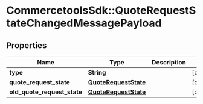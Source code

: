 # CommercetoolsSdk::QuoteRequestStateChangedMessagePayload

## Properties
Name | Type | Description | Notes
------------ | ------------- | ------------- | -------------
**type** | **String** |  | [optional] 
**quote_request_state** | [**QuoteRequestState**](QuoteRequestState.md) |  | [optional] 
**old_quote_request_state** | [**QuoteRequestState**](QuoteRequestState.md) |  | [optional] 

